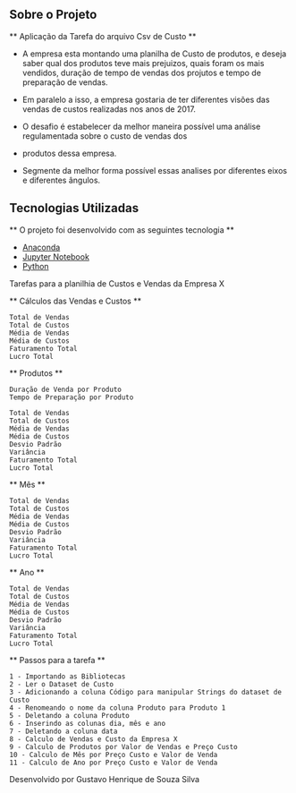 ## Sobre o Projeto

** Aplicação da Tarefa do arquivo Csv de Custo ** 

* A empresa esta montando uma planilha de Custo de produtos, e deseja saber qual dos produtos teve mais prejuizos, 
    quais foram os mais vendidos, duração de tempo de vendas dos projutos e tempo de preparação de vendas. 

* Em paralelo a isso, a empresa gostaria de ter diferentes visões das vendas de custos realizadas nos anos de 2017.

* O desafio é estabelecer da melhor maneira possível uma análise regulamentada sobre o custo de vendas dos 
* produtos dessa empresa. 

* Segmente da melhor forma possível essas analises por diferentes eixos e diferentes ângulos. 

## Tecnologias Utilizadas 

** O projeto foi desenvolvido com as seguintes tecnologia ** 

- [Anaconda](https://anaconda.org/)
- [Jupyter Notebook](https://jupyter.org/)
- [Python](https://www.python.org/)

Tarefas para a planilhia de Custos e Vendas da Empresa X

** Cálculos das Vendas e Custos ** 

    Total de Vendas 
    Total de Custos 
    Média de Vendas 
    Média de Custos 
    Faturamento Total 
    Lucro Total

** Produtos ** 

    Duração de Venda por Produto 
    Tempo de Preparação por Produto 

    Total de Vendas 
    Total de Custos 
    Média de Vendas 
    Média de Custos 
    Desvio Padrão
    Variância
    Faturamento Total 
    Lucro Total

** Mês ** 

    Total de Vendas 
    Total de Custos 
    Média de Vendas 
    Média de Custos 
    Desvio Padrão
    Variância
    Faturamento Total 
    Lucro Total

** Ano **

    Total de Vendas 
    Total de Custos 
    Média de Vendas 
    Média de Custos 
    Desvio Padrão
    Variância
    Faturamento Total 
    Lucro Total

** Passos para a tarefa ** 

    1 - Importando as Bibliotecas
    2 - Ler o Dataset de Custo 
    3 - Adicionando a coluna Código para manipular Strings do dataset de Custo
    4 - Renomeando o nome da coluna Produto para Produto 1 
    5 - Deletando a coluna Produto 
    6 - Inserindo as colunas dia, mês e ano 
    7 - Deletando a coluna data
    8 - Calculo de Vendas e Custo da Empresa X
    9 - Calculo de Produtos por Valor de Vendas e Preço Custo 
    10 - Calculo de Mês por Preço Custo e Valor de Venda 
    11 - Calculo de Ano por Preço Custo e Valor de Venda

Desenvolvido por Gustavo Henrique de Souza Silva

